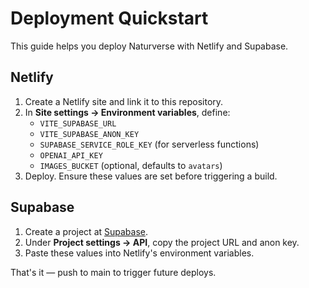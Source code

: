 # Deployment Quickstart

This guide helps you deploy Naturverse with Netlify and Supabase.

## Netlify

1. Create a Netlify site and link it to this repository.
2. In **Site settings → Environment variables**, define:
   - `VITE_SUPABASE_URL`
   - `VITE_SUPABASE_ANON_KEY`
   - `SUPABASE_SERVICE_ROLE_KEY` (for serverless functions)
   - `OPENAI_API_KEY`
   - `IMAGES_BUCKET` (optional, defaults to `avatars`)
3. Deploy. Ensure these values are set before triggering a build.

## Supabase

1. Create a project at [Supabase](https://supabase.com/).
2. Under **Project settings → API**, copy the project URL and anon key.
3. Paste these values into Netlify's environment variables.

That's it — push to main to trigger future deploys.

